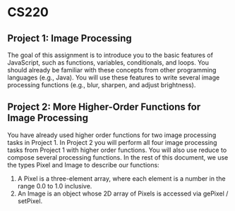 # CS220
 
## Project 1: Image Processing
The goal of this assignment is to introduce you to the basic features of JavaScript, such as functions, variables, conditionals, and loops. You should already be familiar with these concepts from other programming languages (e.g., Java). You will use these features to write several image processing functions (e.g., blur, sharpen, and adjust brightness).

## Project 2: More Higher-Order Functions for Image Processing
You have already used higher order functions for two image processing tasks in Project 1. In Project 2 you will perform all four image processing tasks from Project 1 with higher order functions. You will also use reduce to compose several processing functions. In the rest of this document, we use the types Pixel and Image to describe our functions:
1. A Pixel is a three-element array, where each element is a number in the range 0.0 to 1.0 inclusive.
2. An Image is an object whose 2D array of Pixels is accessed via gePixel / setPixel.
